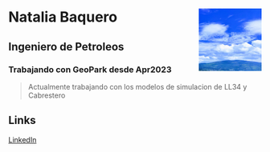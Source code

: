 # Natalia Baquero <img style="float: right;" src="Image.jpeg" width="125" height="125">



## Ingeniero de Petroleos
### Trabajando con GeoPark desde Apr2023
> Actualmente trabajando con los modelos de simulacion de LL34 y Cabrestero

## Links
<a href="https://co.linkedin.com/in/natalia-baquero-401b101ba" target="_blank">LinkedIn</a>
